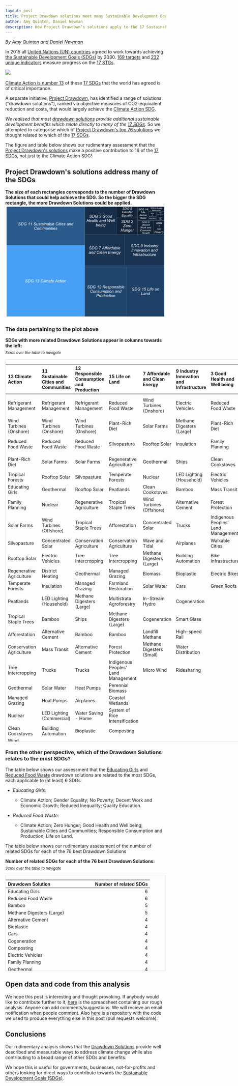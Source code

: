 ```yaml
---
layout: post
title: Project Drawdown solutions meet many Sustainable Development Goals
author: Amy Quinton, Daniel Newman
description: How Project Drawdown’s solutions apply to the 17 Sustainable Development Goals (SDGs)
---
```


*By [Amy Quinton][7] and [Daniel Newman][8]*

In 2015 all [United Nations (UN) countries][4] agreed to work towards achieving [the Sustainable Development Goals (SDGs)][1] by 2030. [169 targets][5] and [232 unique indicators][6] measure progress on the [17 STGs][1].

[![](http://www.un.org/development/desa/disabilities/wp-content/uploads/sites/15/2015/10/SDG-Poster.png)][1]

[Climate Action is number 13][9] of these [17 SDGs][1] that the world has agreed is of critical importance. 

A separate initiative, [Project Drawdown][2], has identified a range of solutions ("drawdown solutions"), ranked via objective measures of CO2-equivalent reduction and costs, that would largely achieve the [Climate Action SDG][9]. 

*We realised that most [drawdown solutions][3] provide additional sustainable development benefits which relate directly to many of the [17 SDGs][1].* So we attempted to categorise which of [Project Drawdown's top 76  solutions][3] we thought related to which of the [17 SDGs][1].

The figure and table below shows our rudimentary assessment that the [Project Drawdown's solutions][3] make a positive contribution to 16 of the [17 SDGs][1], not just to the Climate Action SDG!








## Project Drawdown's solutions address many of the SDGs
**The size of each rectangles corresponds to the number of Drawdown Solutions that could help achieve the SDG. So the bigger the SDG rectangle, the more Drawdown Solutions could be applied.**
![](images/sdg-blog1/treemap1-1.png)<!-- -->

### The data pertaining to the plot above 
**SDGs with more related Drawdown Solutions appear in columns towards the left:**<br>
<sub>*Scroll over the table to navigate*

<div style="border: 1px solid #ddd; padding: 0px; overflow-y: scroll; height:1200px; overflow-x: scroll; width:900px; "><table class="table table-striped" style="margin-left: auto; margin-right: auto;">
 <thead>
  <tr>
   <th style="text-align:left;position: sticky; top:0; background-color: #FFFFFF;"> 13 Climate Action </th>
   <th style="text-align:left;position: sticky; top:0; background-color: #FFFFFF;"> 11 Sustainable Cities and Communities </th>
   <th style="text-align:left;position: sticky; top:0; background-color: #FFFFFF;"> 12 Responsible Consumption and Production </th>
   <th style="text-align:left;position: sticky; top:0; background-color: #FFFFFF;"> 15 Life on Land </th>
   <th style="text-align:left;position: sticky; top:0; background-color: #FFFFFF;"> 7 Affordable and Clean Energy </th>
   <th style="text-align:left;position: sticky; top:0; background-color: #FFFFFF;"> 9 Industry Innovation and Infrastructure </th>
   <th style="text-align:left;position: sticky; top:0; background-color: #FFFFFF;"> 3 Good Health and Well being </th>
   <th style="text-align:left;position: sticky; top:0; background-color: #FFFFFF;"> 2 Zero Hunger </th>
   <th style="text-align:left;position: sticky; top:0; background-color: #FFFFFF;"> 5 Gender Equality </th>
   <th style="text-align:left;position: sticky; top:0; background-color: #FFFFFF;"> 8 Decent Work and Economic Growth </th>
   <th style="text-align:left;position: sticky; top:0; background-color: #FFFFFF;"> 1 No Poverty </th>
   <th style="text-align:left;position: sticky; top:0; background-color: #FFFFFF;"> 14 Life Below Water </th>
   <th style="text-align:left;position: sticky; top:0; background-color: #FFFFFF;"> 10 Reduced Inequality </th>
   <th style="text-align:left;position: sticky; top:0; background-color: #FFFFFF;"> 17 Partnerships to achieve the goal </th>
   <th style="text-align:left;position: sticky; top:0; background-color: #FFFFFF;"> 4 Quality Education </th>
  </tr>
 </thead>
<tbody>
  <tr>
   <td style="text-align:left;"> Refrigerant Management </td>
   <td style="text-align:left;"> Refrigerant Management </td>
   <td style="text-align:left;"> Refrigerant Management </td>
   <td style="text-align:left;"> Reduced Food Waste </td>
   <td style="text-align:left;"> Wind Turbines (Onshore) </td>
   <td style="text-align:left;"> Electric Vehicles </td>
   <td style="text-align:left;"> Reduced Food Waste </td>
   <td style="text-align:left;"> Reduced Food Waste </td>
   <td style="text-align:left;"> Educating Girls </td>
   <td style="text-align:left;"> Educating Girls </td>
   <td style="text-align:left;"> Educating Girls </td>
   <td style="text-align:left;"> Coastal Wetlands </td>
   <td style="text-align:left;"> Educating Girls </td>
   <td style="text-align:left;"> Indigenous Peoples’ Land Management </td>
   <td style="text-align:left;"> Educating Girls </td>
  </tr>
  <tr>
   <td style="text-align:left;"> Wind Turbines (Onshore) </td>
   <td style="text-align:left;"> Wind Turbines (Onshore) </td>
   <td style="text-align:left;"> Wind Turbines (Onshore) </td>
   <td style="text-align:left;"> Plant-Rich Diet </td>
   <td style="text-align:left;"> Solar Farms </td>
   <td style="text-align:left;"> Methane Digesters (Large) </td>
   <td style="text-align:left;"> Plant-Rich Diet </td>
   <td style="text-align:left;"> Managed Grazing </td>
   <td style="text-align:left;"> Family Planning </td>
   <td style="text-align:left;"> Women Smallholders </td>
   <td style="text-align:left;"> Family Planning </td>
   <td style="text-align:left;"> Nutrient Management </td>
   <td style="text-align:left;">  </td>
   <td style="text-align:left;">  </td>
   <td style="text-align:left;">  </td>
  </tr>
  <tr>
   <td style="text-align:left;"> Reduced Food Waste </td>
   <td style="text-align:left;"> Reduced Food Waste </td>
   <td style="text-align:left;"> Reduced Food Waste </td>
   <td style="text-align:left;"> Silvopasture </td>
   <td style="text-align:left;"> Rooftop Solar </td>
   <td style="text-align:left;"> Insulation </td>
   <td style="text-align:left;"> Family Planning </td>
   <td style="text-align:left;"> Improved Rice Cultivation </td>
   <td style="text-align:left;"> Women Smallholders </td>
   <td style="text-align:left;"> Telepresence </td>
   <td style="text-align:left;">  </td>
   <td style="text-align:left;">  </td>
   <td style="text-align:left;">  </td>
   <td style="text-align:left;">  </td>
   <td style="text-align:left;">  </td>
  </tr>
  <tr>
   <td style="text-align:left;"> Plant-Rich Diet </td>
   <td style="text-align:left;"> Solar Farms </td>
   <td style="text-align:left;"> Solar Farms </td>
   <td style="text-align:left;"> Regenerative Agriculture </td>
   <td style="text-align:left;"> Geothermal </td>
   <td style="text-align:left;"> Ships </td>
   <td style="text-align:left;"> Clean Cookstoves </td>
   <td style="text-align:left;"> System of Rice Intensification </td>
   <td style="text-align:left;">  </td>
   <td style="text-align:left;">  </td>
   <td style="text-align:left;">  </td>
   <td style="text-align:left;">  </td>
   <td style="text-align:left;">  </td>
   <td style="text-align:left;">  </td>
   <td style="text-align:left;">  </td>
  </tr>
  <tr>
   <td style="text-align:left;"> Tropical Forests </td>
   <td style="text-align:left;"> Rooftop Solar </td>
   <td style="text-align:left;"> Silvopasture </td>
   <td style="text-align:left;"> Temperate Forests </td>
   <td style="text-align:left;"> Nuclear </td>
   <td style="text-align:left;"> LED Lighting (Household) </td>
   <td style="text-align:left;"> Electric Vehicles </td>
   <td style="text-align:left;"> Farmland Irrigation </td>
   <td style="text-align:left;">  </td>
   <td style="text-align:left;">  </td>
   <td style="text-align:left;">  </td>
   <td style="text-align:left;">  </td>
   <td style="text-align:left;">  </td>
   <td style="text-align:left;">  </td>
   <td style="text-align:left;">  </td>
  </tr>
  <tr>
   <td style="text-align:left;"> Educating Girls </td>
   <td style="text-align:left;"> Geothermal </td>
   <td style="text-align:left;"> Rooftop Solar </td>
   <td style="text-align:left;"> Peatlands </td>
   <td style="text-align:left;"> Clean Cookstoves </td>
   <td style="text-align:left;"> Bamboo </td>
   <td style="text-align:left;"> Mass Transit </td>
   <td style="text-align:left;">  </td>
   <td style="text-align:left;">  </td>
   <td style="text-align:left;">  </td>
   <td style="text-align:left;">  </td>
   <td style="text-align:left;">  </td>
   <td style="text-align:left;">  </td>
   <td style="text-align:left;">  </td>
   <td style="text-align:left;">  </td>
  </tr>
  <tr>
   <td style="text-align:left;"> Family Planning </td>
   <td style="text-align:left;"> Nuclear </td>
   <td style="text-align:left;"> Regenerative Agriculture </td>
   <td style="text-align:left;"> Tropical Staple Trees </td>
   <td style="text-align:left;"> Wind Turbines (Offshore) </td>
   <td style="text-align:left;"> Alternative Cement </td>
   <td style="text-align:left;"> Forest Protection </td>
   <td style="text-align:left;">  </td>
   <td style="text-align:left;">  </td>
   <td style="text-align:left;">  </td>
   <td style="text-align:left;">  </td>
   <td style="text-align:left;">  </td>
   <td style="text-align:left;">  </td>
   <td style="text-align:left;">  </td>
   <td style="text-align:left;">  </td>
  </tr>
  <tr>
   <td style="text-align:left;"> Solar Farms </td>
   <td style="text-align:left;"> Wind Turbines (Offshore) </td>
   <td style="text-align:left;"> Tropical Staple Trees </td>
   <td style="text-align:left;"> Afforestation </td>
   <td style="text-align:left;"> Concentrated Solar </td>
   <td style="text-align:left;"> Trucks </td>
   <td style="text-align:left;"> Indigenous Peoples’ Land Management </td>
   <td style="text-align:left;">  </td>
   <td style="text-align:left;">  </td>
   <td style="text-align:left;">  </td>
   <td style="text-align:left;">  </td>
   <td style="text-align:left;">  </td>
   <td style="text-align:left;">  </td>
   <td style="text-align:left;">  </td>
   <td style="text-align:left;">  </td>
  </tr>
  <tr>
   <td style="text-align:left;"> Silvopasture </td>
   <td style="text-align:left;"> Concentrated Solar </td>
   <td style="text-align:left;"> Conservation Agriculture </td>
   <td style="text-align:left;"> Conservation Agriculture </td>
   <td style="text-align:left;"> Wave and Tidal </td>
   <td style="text-align:left;"> Airplanes </td>
   <td style="text-align:left;"> Walkable Cities </td>
   <td style="text-align:left;">  </td>
   <td style="text-align:left;">  </td>
   <td style="text-align:left;">  </td>
   <td style="text-align:left;">  </td>
   <td style="text-align:left;">  </td>
   <td style="text-align:left;">  </td>
   <td style="text-align:left;">  </td>
   <td style="text-align:left;">  </td>
  </tr>
  <tr>
   <td style="text-align:left;"> Rooftop Solar </td>
   <td style="text-align:left;"> Electric Vehicles </td>
   <td style="text-align:left;"> Tree Intercropping </td>
   <td style="text-align:left;"> Tree Intercropping </td>
   <td style="text-align:left;"> Methane Digesters (Large) </td>
   <td style="text-align:left;"> Building Automation </td>
   <td style="text-align:left;"> Bike Infrastructure </td>
   <td style="text-align:left;">  </td>
   <td style="text-align:left;">  </td>
   <td style="text-align:left;">  </td>
   <td style="text-align:left;">  </td>
   <td style="text-align:left;">  </td>
   <td style="text-align:left;">  </td>
   <td style="text-align:left;">  </td>
   <td style="text-align:left;">  </td>
  </tr>
  <tr>
   <td style="text-align:left;"> Regenerative Agriculture </td>
   <td style="text-align:left;"> District Heating </td>
   <td style="text-align:left;"> Geothermal </td>
   <td style="text-align:left;"> Managed Grazing </td>
   <td style="text-align:left;"> Biomass </td>
   <td style="text-align:left;"> Bioplastic </td>
   <td style="text-align:left;"> Electric Bikes </td>
   <td style="text-align:left;">  </td>
   <td style="text-align:left;">  </td>
   <td style="text-align:left;">  </td>
   <td style="text-align:left;">  </td>
   <td style="text-align:left;">  </td>
   <td style="text-align:left;">  </td>
   <td style="text-align:left;">  </td>
   <td style="text-align:left;">  </td>
  </tr>
  <tr>
   <td style="text-align:left;"> Temperate Forests </td>
   <td style="text-align:left;"> Insulation </td>
   <td style="text-align:left;"> Managed Grazing </td>
   <td style="text-align:left;"> Farmland Restoration </td>
   <td style="text-align:left;"> Solar Water </td>
   <td style="text-align:left;"> Cars </td>
   <td style="text-align:left;"> Green Roofs </td>
   <td style="text-align:left;">  </td>
   <td style="text-align:left;">  </td>
   <td style="text-align:left;">  </td>
   <td style="text-align:left;">  </td>
   <td style="text-align:left;">  </td>
   <td style="text-align:left;">  </td>
   <td style="text-align:left;">  </td>
   <td style="text-align:left;">  </td>
  </tr>
  <tr>
   <td style="text-align:left;"> Peatlands </td>
   <td style="text-align:left;"> LED Lighting (Household) </td>
   <td style="text-align:left;"> Methane Digesters (Large) </td>
   <td style="text-align:left;"> Multistrata Agroforestry </td>
   <td style="text-align:left;"> In-Stream Hydro </td>
   <td style="text-align:left;"> Cogeneration </td>
   <td style="text-align:left;">  </td>
   <td style="text-align:left;">  </td>
   <td style="text-align:left;">  </td>
   <td style="text-align:left;">  </td>
   <td style="text-align:left;">  </td>
   <td style="text-align:left;">  </td>
   <td style="text-align:left;">  </td>
   <td style="text-align:left;">  </td>
   <td style="text-align:left;">  </td>
  </tr>
  <tr>
   <td style="text-align:left;"> Tropical Staple Trees </td>
   <td style="text-align:left;"> Bamboo </td>
   <td style="text-align:left;"> Ships </td>
   <td style="text-align:left;"> Methane Digesters (Large) </td>
   <td style="text-align:left;"> Cogeneration </td>
   <td style="text-align:left;"> Smart Glass </td>
   <td style="text-align:left;">  </td>
   <td style="text-align:left;">  </td>
   <td style="text-align:left;">  </td>
   <td style="text-align:left;">  </td>
   <td style="text-align:left;">  </td>
   <td style="text-align:left;">  </td>
   <td style="text-align:left;">  </td>
   <td style="text-align:left;">  </td>
   <td style="text-align:left;">  </td>
  </tr>
  <tr>
   <td style="text-align:left;"> Afforestation </td>
   <td style="text-align:left;"> Alternative Cement </td>
   <td style="text-align:left;"> Bamboo </td>
   <td style="text-align:left;"> Bamboo </td>
   <td style="text-align:left;"> Landfill Methane </td>
   <td style="text-align:left;"> High-speed Rail </td>
   <td style="text-align:left;">  </td>
   <td style="text-align:left;">  </td>
   <td style="text-align:left;">  </td>
   <td style="text-align:left;">  </td>
   <td style="text-align:left;">  </td>
   <td style="text-align:left;">  </td>
   <td style="text-align:left;">  </td>
   <td style="text-align:left;">  </td>
   <td style="text-align:left;">  </td>
  </tr>
  <tr>
   <td style="text-align:left;"> Conservation Agriculture </td>
   <td style="text-align:left;"> Mass Transit </td>
   <td style="text-align:left;"> Alternative Cement </td>
   <td style="text-align:left;"> Forest Protection </td>
   <td style="text-align:left;"> Methane Digesters (Small) </td>
   <td style="text-align:left;"> Water Distribution </td>
   <td style="text-align:left;">  </td>
   <td style="text-align:left;">  </td>
   <td style="text-align:left;">  </td>
   <td style="text-align:left;">  </td>
   <td style="text-align:left;">  </td>
   <td style="text-align:left;">  </td>
   <td style="text-align:left;">  </td>
   <td style="text-align:left;">  </td>
   <td style="text-align:left;">  </td>
  </tr>
  <tr>
   <td style="text-align:left;"> Tree Intercropping </td>
   <td style="text-align:left;"> Trucks </td>
   <td style="text-align:left;"> Trucks </td>
   <td style="text-align:left;"> Indigenous Peoples’ Land Management </td>
   <td style="text-align:left;"> Micro Wind </td>
   <td style="text-align:left;"> Ridesharing </td>
   <td style="text-align:left;">  </td>
   <td style="text-align:left;">  </td>
   <td style="text-align:left;">  </td>
   <td style="text-align:left;">  </td>
   <td style="text-align:left;">  </td>
   <td style="text-align:left;">  </td>
   <td style="text-align:left;">  </td>
   <td style="text-align:left;">  </td>
   <td style="text-align:left;">  </td>
  </tr>
  <tr>
   <td style="text-align:left;"> Geothermal </td>
   <td style="text-align:left;"> Solar Water </td>
   <td style="text-align:left;"> Heat Pumps </td>
   <td style="text-align:left;"> Perennial Biomass </td>
   <td style="text-align:left;">  </td>
   <td style="text-align:left;">  </td>
   <td style="text-align:left;">  </td>
   <td style="text-align:left;">  </td>
   <td style="text-align:left;">  </td>
   <td style="text-align:left;">  </td>
   <td style="text-align:left;">  </td>
   <td style="text-align:left;">  </td>
   <td style="text-align:left;">  </td>
   <td style="text-align:left;">  </td>
   <td style="text-align:left;">  </td>
  </tr>
  <tr>
   <td style="text-align:left;"> Managed Grazing </td>
   <td style="text-align:left;"> Heat Pumps </td>
   <td style="text-align:left;"> Airplanes </td>
   <td style="text-align:left;"> Coastal Wetlands </td>
   <td style="text-align:left;">  </td>
   <td style="text-align:left;">  </td>
   <td style="text-align:left;">  </td>
   <td style="text-align:left;">  </td>
   <td style="text-align:left;">  </td>
   <td style="text-align:left;">  </td>
   <td style="text-align:left;">  </td>
   <td style="text-align:left;">  </td>
   <td style="text-align:left;">  </td>
   <td style="text-align:left;">  </td>
   <td style="text-align:left;">  </td>
  </tr>
  <tr>
   <td style="text-align:left;"> Nuclear </td>
   <td style="text-align:left;"> LED Lighting (Commercial) </td>
   <td style="text-align:left;"> Water Saving - Home </td>
   <td style="text-align:left;"> System of Rice Intensification </td>
   <td style="text-align:left;">  </td>
   <td style="text-align:left;">  </td>
   <td style="text-align:left;">  </td>
   <td style="text-align:left;">  </td>
   <td style="text-align:left;">  </td>
   <td style="text-align:left;">  </td>
   <td style="text-align:left;">  </td>
   <td style="text-align:left;">  </td>
   <td style="text-align:left;">  </td>
   <td style="text-align:left;">  </td>
   <td style="text-align:left;">  </td>
  </tr>
  <tr>
   <td style="text-align:left;"> Clean Cookstoves </td>
   <td style="text-align:left;"> Building Automation </td>
   <td style="text-align:left;"> Bioplastic </td>
   <td style="text-align:left;"> Composting </td>
   <td style="text-align:left;">  </td>
   <td style="text-align:left;">  </td>
   <td style="text-align:left;">  </td>
   <td style="text-align:left;">  </td>
   <td style="text-align:left;">  </td>
   <td style="text-align:left;">  </td>
   <td style="text-align:left;">  </td>
   <td style="text-align:left;">  </td>
   <td style="text-align:left;">  </td>
   <td style="text-align:left;">  </td>
   <td style="text-align:left;">  </td>
  </tr>
  <tr>
   <td style="text-align:left;"> Wind Turbines (Offshore) </td>
   <td style="text-align:left;"> Water Saving - Home </td>
   <td style="text-align:left;"> Cars </td>
   <td style="text-align:left;"> Women Smallholders </td>
   <td style="text-align:left;">  </td>
   <td style="text-align:left;">  </td>
   <td style="text-align:left;">  </td>
   <td style="text-align:left;">  </td>
   <td style="text-align:left;">  </td>
   <td style="text-align:left;">  </td>
   <td style="text-align:left;">  </td>
   <td style="text-align:left;">  </td>
   <td style="text-align:left;">  </td>
   <td style="text-align:left;">  </td>
   <td style="text-align:left;">  </td>
  </tr>
  <tr>
   <td style="text-align:left;"> Farmland Restoration </td>
   <td style="text-align:left;"> Bioplastic </td>
   <td style="text-align:left;"> Household Recycling </td>
   <td style="text-align:left;"> Nutrient Management </td>
   <td style="text-align:left;">  </td>
   <td style="text-align:left;">  </td>
   <td style="text-align:left;">  </td>
   <td style="text-align:left;">  </td>
   <td style="text-align:left;">  </td>
   <td style="text-align:left;">  </td>
   <td style="text-align:left;">  </td>
   <td style="text-align:left;">  </td>
   <td style="text-align:left;">  </td>
   <td style="text-align:left;">  </td>
   <td style="text-align:left;">  </td>
  </tr>
  <tr>
   <td style="text-align:left;"> Improved Rice Cultivation </td>
   <td style="text-align:left;"> In-Stream Hydro </td>
   <td style="text-align:left;"> Industrial Recycling </td>
   <td style="text-align:left;"> Farmland Irrigation </td>
   <td style="text-align:left;">  </td>
   <td style="text-align:left;">  </td>
   <td style="text-align:left;">  </td>
   <td style="text-align:left;">  </td>
   <td style="text-align:left;">  </td>
   <td style="text-align:left;">  </td>
   <td style="text-align:left;">  </td>
   <td style="text-align:left;">  </td>
   <td style="text-align:left;">  </td>
   <td style="text-align:left;">  </td>
   <td style="text-align:left;">  </td>
  </tr>
  <tr>
   <td style="text-align:left;"> Concentrated Solar </td>
   <td style="text-align:left;"> Cars </td>
   <td style="text-align:left;"> Composting </td>
   <td style="text-align:left;"> Recycled Paper </td>
   <td style="text-align:left;">  </td>
   <td style="text-align:left;">  </td>
   <td style="text-align:left;">  </td>
   <td style="text-align:left;">  </td>
   <td style="text-align:left;">  </td>
   <td style="text-align:left;">  </td>
   <td style="text-align:left;">  </td>
   <td style="text-align:left;">  </td>
   <td style="text-align:left;">  </td>
   <td style="text-align:left;">  </td>
   <td style="text-align:left;">  </td>
  </tr>
  <tr>
   <td style="text-align:left;"> Electric Vehicles </td>
   <td style="text-align:left;"> Cogeneration </td>
   <td style="text-align:left;"> Nutrient Management </td>
   <td style="text-align:left;"> Biochar </td>
   <td style="text-align:left;">  </td>
   <td style="text-align:left;">  </td>
   <td style="text-align:left;">  </td>
   <td style="text-align:left;">  </td>
   <td style="text-align:left;">  </td>
   <td style="text-align:left;">  </td>
   <td style="text-align:left;">  </td>
   <td style="text-align:left;">  </td>
   <td style="text-align:left;">  </td>
   <td style="text-align:left;">  </td>
   <td style="text-align:left;">  </td>
  </tr>
  <tr>
   <td style="text-align:left;"> District Heating </td>
   <td style="text-align:left;"> Walkable Cities </td>
   <td style="text-align:left;"> Recycled Paper </td>
   <td style="text-align:left;">  </td>
   <td style="text-align:left;">  </td>
   <td style="text-align:left;">  </td>
   <td style="text-align:left;">  </td>
   <td style="text-align:left;">  </td>
   <td style="text-align:left;">  </td>
   <td style="text-align:left;">  </td>
   <td style="text-align:left;">  </td>
   <td style="text-align:left;">  </td>
   <td style="text-align:left;">  </td>
   <td style="text-align:left;">  </td>
   <td style="text-align:left;">  </td>
  </tr>
  <tr>
   <td style="text-align:left;"> Multistrata Agroforestry </td>
   <td style="text-align:left;"> Household Recycling </td>
   <td style="text-align:left;"> Water Distribution </td>
   <td style="text-align:left;">  </td>
   <td style="text-align:left;">  </td>
   <td style="text-align:left;">  </td>
   <td style="text-align:left;">  </td>
   <td style="text-align:left;">  </td>
   <td style="text-align:left;">  </td>
   <td style="text-align:left;">  </td>
   <td style="text-align:left;">  </td>
   <td style="text-align:left;">  </td>
   <td style="text-align:left;">  </td>
   <td style="text-align:left;">  </td>
   <td style="text-align:left;">  </td>
  </tr>
  <tr>
   <td style="text-align:left;"> Wave and Tidal </td>
   <td style="text-align:left;"> Industrial Recycling </td>
   <td style="text-align:left;"> Trains </td>
   <td style="text-align:left;">  </td>
   <td style="text-align:left;">  </td>
   <td style="text-align:left;">  </td>
   <td style="text-align:left;">  </td>
   <td style="text-align:left;">  </td>
   <td style="text-align:left;">  </td>
   <td style="text-align:left;">  </td>
   <td style="text-align:left;">  </td>
   <td style="text-align:left;">  </td>
   <td style="text-align:left;">  </td>
   <td style="text-align:left;">  </td>
   <td style="text-align:left;">  </td>
  </tr>
  <tr>
   <td style="text-align:left;"> Methane Digesters (Large) </td>
   <td style="text-align:left;"> Smart Thermostats </td>
   <td style="text-align:left;">  </td>
   <td style="text-align:left;">  </td>
   <td style="text-align:left;">  </td>
   <td style="text-align:left;">  </td>
   <td style="text-align:left;">  </td>
   <td style="text-align:left;">  </td>
   <td style="text-align:left;">  </td>
   <td style="text-align:left;">  </td>
   <td style="text-align:left;">  </td>
   <td style="text-align:left;">  </td>
   <td style="text-align:left;">  </td>
   <td style="text-align:left;">  </td>
   <td style="text-align:left;">  </td>
  </tr>
  <tr>
   <td style="text-align:left;"> Insulation </td>
   <td style="text-align:left;"> Bike Infrastructure </td>
   <td style="text-align:left;">  </td>
   <td style="text-align:left;">  </td>
   <td style="text-align:left;">  </td>
   <td style="text-align:left;">  </td>
   <td style="text-align:left;">  </td>
   <td style="text-align:left;">  </td>
   <td style="text-align:left;">  </td>
   <td style="text-align:left;">  </td>
   <td style="text-align:left;">  </td>
   <td style="text-align:left;">  </td>
   <td style="text-align:left;">  </td>
   <td style="text-align:left;">  </td>
   <td style="text-align:left;">  </td>
  </tr>
  <tr>
   <td style="text-align:left;"> Ships </td>
   <td style="text-align:left;"> Composting </td>
   <td style="text-align:left;">  </td>
   <td style="text-align:left;">  </td>
   <td style="text-align:left;">  </td>
   <td style="text-align:left;">  </td>
   <td style="text-align:left;">  </td>
   <td style="text-align:left;">  </td>
   <td style="text-align:left;">  </td>
   <td style="text-align:left;">  </td>
   <td style="text-align:left;">  </td>
   <td style="text-align:left;">  </td>
   <td style="text-align:left;">  </td>
   <td style="text-align:left;">  </td>
   <td style="text-align:left;">  </td>
  </tr>
  <tr>
   <td style="text-align:left;"> LED Lighting (Household) </td>
   <td style="text-align:left;"> Smart Glass </td>
   <td style="text-align:left;">  </td>
   <td style="text-align:left;">  </td>
   <td style="text-align:left;">  </td>
   <td style="text-align:left;">  </td>
   <td style="text-align:left;">  </td>
   <td style="text-align:left;">  </td>
   <td style="text-align:left;">  </td>
   <td style="text-align:left;">  </td>
   <td style="text-align:left;">  </td>
   <td style="text-align:left;">  </td>
   <td style="text-align:left;">  </td>
   <td style="text-align:left;">  </td>
   <td style="text-align:left;">  </td>
  </tr>
  <tr>
   <td style="text-align:left;"> Biomass </td>
   <td style="text-align:left;"> Telepresence </td>
   <td style="text-align:left;">  </td>
   <td style="text-align:left;">  </td>
   <td style="text-align:left;">  </td>
   <td style="text-align:left;">  </td>
   <td style="text-align:left;">  </td>
   <td style="text-align:left;">  </td>
   <td style="text-align:left;">  </td>
   <td style="text-align:left;">  </td>
   <td style="text-align:left;">  </td>
   <td style="text-align:left;">  </td>
   <td style="text-align:left;">  </td>
   <td style="text-align:left;">  </td>
   <td style="text-align:left;">  </td>
  </tr>
  <tr>
   <td style="text-align:left;"> Bamboo </td>
   <td style="text-align:left;"> High-speed Rail </td>
   <td style="text-align:left;">  </td>
   <td style="text-align:left;">  </td>
   <td style="text-align:left;">  </td>
   <td style="text-align:left;">  </td>
   <td style="text-align:left;">  </td>
   <td style="text-align:left;">  </td>
   <td style="text-align:left;">  </td>
   <td style="text-align:left;">  </td>
   <td style="text-align:left;">  </td>
   <td style="text-align:left;">  </td>
   <td style="text-align:left;">  </td>
   <td style="text-align:left;">  </td>
   <td style="text-align:left;">  </td>
  </tr>
  <tr>
   <td style="text-align:left;"> Alternative Cement </td>
   <td style="text-align:left;"> Electric Bikes </td>
   <td style="text-align:left;">  </td>
   <td style="text-align:left;">  </td>
   <td style="text-align:left;">  </td>
   <td style="text-align:left;">  </td>
   <td style="text-align:left;">  </td>
   <td style="text-align:left;">  </td>
   <td style="text-align:left;">  </td>
   <td style="text-align:left;">  </td>
   <td style="text-align:left;">  </td>
   <td style="text-align:left;">  </td>
   <td style="text-align:left;">  </td>
   <td style="text-align:left;">  </td>
   <td style="text-align:left;">  </td>
  </tr>
  <tr>
   <td style="text-align:left;"> Mass Transit </td>
   <td style="text-align:left;"> Water Distribution </td>
   <td style="text-align:left;">  </td>
   <td style="text-align:left;">  </td>
   <td style="text-align:left;">  </td>
   <td style="text-align:left;">  </td>
   <td style="text-align:left;">  </td>
   <td style="text-align:left;">  </td>
   <td style="text-align:left;">  </td>
   <td style="text-align:left;">  </td>
   <td style="text-align:left;">  </td>
   <td style="text-align:left;">  </td>
   <td style="text-align:left;">  </td>
   <td style="text-align:left;">  </td>
   <td style="text-align:left;">  </td>
  </tr>
  <tr>
   <td style="text-align:left;"> Forest Protection </td>
   <td style="text-align:left;"> Green Roofs </td>
   <td style="text-align:left;">  </td>
   <td style="text-align:left;">  </td>
   <td style="text-align:left;">  </td>
   <td style="text-align:left;">  </td>
   <td style="text-align:left;">  </td>
   <td style="text-align:left;">  </td>
   <td style="text-align:left;">  </td>
   <td style="text-align:left;">  </td>
   <td style="text-align:left;">  </td>
   <td style="text-align:left;">  </td>
   <td style="text-align:left;">  </td>
   <td style="text-align:left;">  </td>
   <td style="text-align:left;">  </td>
  </tr>
  <tr>
   <td style="text-align:left;"> Indigenous Peoples’ Land Management </td>
   <td style="text-align:left;"> Trains </td>
   <td style="text-align:left;">  </td>
   <td style="text-align:left;">  </td>
   <td style="text-align:left;">  </td>
   <td style="text-align:left;">  </td>
   <td style="text-align:left;">  </td>
   <td style="text-align:left;">  </td>
   <td style="text-align:left;">  </td>
   <td style="text-align:left;">  </td>
   <td style="text-align:left;">  </td>
   <td style="text-align:left;">  </td>
   <td style="text-align:left;">  </td>
   <td style="text-align:left;">  </td>
   <td style="text-align:left;">  </td>
  </tr>
  <tr>
   <td style="text-align:left;"> Trucks </td>
   <td style="text-align:left;"> Ridesharing </td>
   <td style="text-align:left;">  </td>
   <td style="text-align:left;">  </td>
   <td style="text-align:left;">  </td>
   <td style="text-align:left;">  </td>
   <td style="text-align:left;">  </td>
   <td style="text-align:left;">  </td>
   <td style="text-align:left;">  </td>
   <td style="text-align:left;">  </td>
   <td style="text-align:left;">  </td>
   <td style="text-align:left;">  </td>
   <td style="text-align:left;">  </td>
   <td style="text-align:left;">  </td>
   <td style="text-align:left;">  </td>
  </tr>
  <tr>
   <td style="text-align:left;"> Solar Water </td>
   <td style="text-align:left;"> Micro Wind </td>
   <td style="text-align:left;">  </td>
   <td style="text-align:left;">  </td>
   <td style="text-align:left;">  </td>
   <td style="text-align:left;">  </td>
   <td style="text-align:left;">  </td>
   <td style="text-align:left;">  </td>
   <td style="text-align:left;">  </td>
   <td style="text-align:left;">  </td>
   <td style="text-align:left;">  </td>
   <td style="text-align:left;">  </td>
   <td style="text-align:left;">  </td>
   <td style="text-align:left;">  </td>
   <td style="text-align:left;">  </td>
  </tr>
  <tr>
   <td style="text-align:left;"> Heat Pumps </td>
   <td style="text-align:left;">  </td>
   <td style="text-align:left;">  </td>
   <td style="text-align:left;">  </td>
   <td style="text-align:left;">  </td>
   <td style="text-align:left;">  </td>
   <td style="text-align:left;">  </td>
   <td style="text-align:left;">  </td>
   <td style="text-align:left;">  </td>
   <td style="text-align:left;">  </td>
   <td style="text-align:left;">  </td>
   <td style="text-align:left;">  </td>
   <td style="text-align:left;">  </td>
   <td style="text-align:left;">  </td>
   <td style="text-align:left;">  </td>
  </tr>
  <tr>
   <td style="text-align:left;"> Airplanes </td>
   <td style="text-align:left;">  </td>
   <td style="text-align:left;">  </td>
   <td style="text-align:left;">  </td>
   <td style="text-align:left;">  </td>
   <td style="text-align:left;">  </td>
   <td style="text-align:left;">  </td>
   <td style="text-align:left;">  </td>
   <td style="text-align:left;">  </td>
   <td style="text-align:left;">  </td>
   <td style="text-align:left;">  </td>
   <td style="text-align:left;">  </td>
   <td style="text-align:left;">  </td>
   <td style="text-align:left;">  </td>
   <td style="text-align:left;">  </td>
  </tr>
  <tr>
   <td style="text-align:left;"> LED Lighting (Commercial) </td>
   <td style="text-align:left;">  </td>
   <td style="text-align:left;">  </td>
   <td style="text-align:left;">  </td>
   <td style="text-align:left;">  </td>
   <td style="text-align:left;">  </td>
   <td style="text-align:left;">  </td>
   <td style="text-align:left;">  </td>
   <td style="text-align:left;">  </td>
   <td style="text-align:left;">  </td>
   <td style="text-align:left;">  </td>
   <td style="text-align:left;">  </td>
   <td style="text-align:left;">  </td>
   <td style="text-align:left;">  </td>
   <td style="text-align:left;">  </td>
  </tr>
  <tr>
   <td style="text-align:left;"> Building Automation </td>
   <td style="text-align:left;">  </td>
   <td style="text-align:left;">  </td>
   <td style="text-align:left;">  </td>
   <td style="text-align:left;">  </td>
   <td style="text-align:left;">  </td>
   <td style="text-align:left;">  </td>
   <td style="text-align:left;">  </td>
   <td style="text-align:left;">  </td>
   <td style="text-align:left;">  </td>
   <td style="text-align:left;">  </td>
   <td style="text-align:left;">  </td>
   <td style="text-align:left;">  </td>
   <td style="text-align:left;">  </td>
   <td style="text-align:left;">  </td>
  </tr>
  <tr>
   <td style="text-align:left;"> Water Saving - Home </td>
   <td style="text-align:left;">  </td>
   <td style="text-align:left;">  </td>
   <td style="text-align:left;">  </td>
   <td style="text-align:left;">  </td>
   <td style="text-align:left;">  </td>
   <td style="text-align:left;">  </td>
   <td style="text-align:left;">  </td>
   <td style="text-align:left;">  </td>
   <td style="text-align:left;">  </td>
   <td style="text-align:left;">  </td>
   <td style="text-align:left;">  </td>
   <td style="text-align:left;">  </td>
   <td style="text-align:left;">  </td>
   <td style="text-align:left;">  </td>
  </tr>
  <tr>
   <td style="text-align:left;"> Bioplastic </td>
   <td style="text-align:left;">  </td>
   <td style="text-align:left;">  </td>
   <td style="text-align:left;">  </td>
   <td style="text-align:left;">  </td>
   <td style="text-align:left;">  </td>
   <td style="text-align:left;">  </td>
   <td style="text-align:left;">  </td>
   <td style="text-align:left;">  </td>
   <td style="text-align:left;">  </td>
   <td style="text-align:left;">  </td>
   <td style="text-align:left;">  </td>
   <td style="text-align:left;">  </td>
   <td style="text-align:left;">  </td>
   <td style="text-align:left;">  </td>
  </tr>
  <tr>
   <td style="text-align:left;"> In-Stream Hydro </td>
   <td style="text-align:left;">  </td>
   <td style="text-align:left;">  </td>
   <td style="text-align:left;">  </td>
   <td style="text-align:left;">  </td>
   <td style="text-align:left;">  </td>
   <td style="text-align:left;">  </td>
   <td style="text-align:left;">  </td>
   <td style="text-align:left;">  </td>
   <td style="text-align:left;">  </td>
   <td style="text-align:left;">  </td>
   <td style="text-align:left;">  </td>
   <td style="text-align:left;">  </td>
   <td style="text-align:left;">  </td>
   <td style="text-align:left;">  </td>
  </tr>
  <tr>
   <td style="text-align:left;"> Cars </td>
   <td style="text-align:left;">  </td>
   <td style="text-align:left;">  </td>
   <td style="text-align:left;">  </td>
   <td style="text-align:left;">  </td>
   <td style="text-align:left;">  </td>
   <td style="text-align:left;">  </td>
   <td style="text-align:left;">  </td>
   <td style="text-align:left;">  </td>
   <td style="text-align:left;">  </td>
   <td style="text-align:left;">  </td>
   <td style="text-align:left;">  </td>
   <td style="text-align:left;">  </td>
   <td style="text-align:left;">  </td>
   <td style="text-align:left;">  </td>
  </tr>
  <tr>
   <td style="text-align:left;"> Cogeneration </td>
   <td style="text-align:left;">  </td>
   <td style="text-align:left;">  </td>
   <td style="text-align:left;">  </td>
   <td style="text-align:left;">  </td>
   <td style="text-align:left;">  </td>
   <td style="text-align:left;">  </td>
   <td style="text-align:left;">  </td>
   <td style="text-align:left;">  </td>
   <td style="text-align:left;">  </td>
   <td style="text-align:left;">  </td>
   <td style="text-align:left;">  </td>
   <td style="text-align:left;">  </td>
   <td style="text-align:left;">  </td>
   <td style="text-align:left;">  </td>
  </tr>
  <tr>
   <td style="text-align:left;"> Perennial Biomass </td>
   <td style="text-align:left;">  </td>
   <td style="text-align:left;">  </td>
   <td style="text-align:left;">  </td>
   <td style="text-align:left;">  </td>
   <td style="text-align:left;">  </td>
   <td style="text-align:left;">  </td>
   <td style="text-align:left;">  </td>
   <td style="text-align:left;">  </td>
   <td style="text-align:left;">  </td>
   <td style="text-align:left;">  </td>
   <td style="text-align:left;">  </td>
   <td style="text-align:left;">  </td>
   <td style="text-align:left;">  </td>
   <td style="text-align:left;">  </td>
  </tr>
  <tr>
   <td style="text-align:left;"> Coastal Wetlands </td>
   <td style="text-align:left;">  </td>
   <td style="text-align:left;">  </td>
   <td style="text-align:left;">  </td>
   <td style="text-align:left;">  </td>
   <td style="text-align:left;">  </td>
   <td style="text-align:left;">  </td>
   <td style="text-align:left;">  </td>
   <td style="text-align:left;">  </td>
   <td style="text-align:left;">  </td>
   <td style="text-align:left;">  </td>
   <td style="text-align:left;">  </td>
   <td style="text-align:left;">  </td>
   <td style="text-align:left;">  </td>
   <td style="text-align:left;">  </td>
  </tr>
  <tr>
   <td style="text-align:left;"> System of Rice Intensification </td>
   <td style="text-align:left;">  </td>
   <td style="text-align:left;">  </td>
   <td style="text-align:left;">  </td>
   <td style="text-align:left;">  </td>
   <td style="text-align:left;">  </td>
   <td style="text-align:left;">  </td>
   <td style="text-align:left;">  </td>
   <td style="text-align:left;">  </td>
   <td style="text-align:left;">  </td>
   <td style="text-align:left;">  </td>
   <td style="text-align:left;">  </td>
   <td style="text-align:left;">  </td>
   <td style="text-align:left;">  </td>
   <td style="text-align:left;">  </td>
  </tr>
  <tr>
   <td style="text-align:left;"> Walkable Cities </td>
   <td style="text-align:left;">  </td>
   <td style="text-align:left;">  </td>
   <td style="text-align:left;">  </td>
   <td style="text-align:left;">  </td>
   <td style="text-align:left;">  </td>
   <td style="text-align:left;">  </td>
   <td style="text-align:left;">  </td>
   <td style="text-align:left;">  </td>
   <td style="text-align:left;">  </td>
   <td style="text-align:left;">  </td>
   <td style="text-align:left;">  </td>
   <td style="text-align:left;">  </td>
   <td style="text-align:left;">  </td>
   <td style="text-align:left;">  </td>
  </tr>
  <tr>
   <td style="text-align:left;"> Household Recycling </td>
   <td style="text-align:left;">  </td>
   <td style="text-align:left;">  </td>
   <td style="text-align:left;">  </td>
   <td style="text-align:left;">  </td>
   <td style="text-align:left;">  </td>
   <td style="text-align:left;">  </td>
   <td style="text-align:left;">  </td>
   <td style="text-align:left;">  </td>
   <td style="text-align:left;">  </td>
   <td style="text-align:left;">  </td>
   <td style="text-align:left;">  </td>
   <td style="text-align:left;">  </td>
   <td style="text-align:left;">  </td>
   <td style="text-align:left;">  </td>
  </tr>
  <tr>
   <td style="text-align:left;"> Industrial Recycling </td>
   <td style="text-align:left;">  </td>
   <td style="text-align:left;">  </td>
   <td style="text-align:left;">  </td>
   <td style="text-align:left;">  </td>
   <td style="text-align:left;">  </td>
   <td style="text-align:left;">  </td>
   <td style="text-align:left;">  </td>
   <td style="text-align:left;">  </td>
   <td style="text-align:left;">  </td>
   <td style="text-align:left;">  </td>
   <td style="text-align:left;">  </td>
   <td style="text-align:left;">  </td>
   <td style="text-align:left;">  </td>
   <td style="text-align:left;">  </td>
  </tr>
  <tr>
   <td style="text-align:left;"> Smart Thermostats </td>
   <td style="text-align:left;">  </td>
   <td style="text-align:left;">  </td>
   <td style="text-align:left;">  </td>
   <td style="text-align:left;">  </td>
   <td style="text-align:left;">  </td>
   <td style="text-align:left;">  </td>
   <td style="text-align:left;">  </td>
   <td style="text-align:left;">  </td>
   <td style="text-align:left;">  </td>
   <td style="text-align:left;">  </td>
   <td style="text-align:left;">  </td>
   <td style="text-align:left;">  </td>
   <td style="text-align:left;">  </td>
   <td style="text-align:left;">  </td>
  </tr>
  <tr>
   <td style="text-align:left;"> Landfill Methane </td>
   <td style="text-align:left;">  </td>
   <td style="text-align:left;">  </td>
   <td style="text-align:left;">  </td>
   <td style="text-align:left;">  </td>
   <td style="text-align:left;">  </td>
   <td style="text-align:left;">  </td>
   <td style="text-align:left;">  </td>
   <td style="text-align:left;">  </td>
   <td style="text-align:left;">  </td>
   <td style="text-align:left;">  </td>
   <td style="text-align:left;">  </td>
   <td style="text-align:left;">  </td>
   <td style="text-align:left;">  </td>
   <td style="text-align:left;">  </td>
  </tr>
  <tr>
   <td style="text-align:left;"> Bike Infrastructure </td>
   <td style="text-align:left;">  </td>
   <td style="text-align:left;">  </td>
   <td style="text-align:left;">  </td>
   <td style="text-align:left;">  </td>
   <td style="text-align:left;">  </td>
   <td style="text-align:left;">  </td>
   <td style="text-align:left;">  </td>
   <td style="text-align:left;">  </td>
   <td style="text-align:left;">  </td>
   <td style="text-align:left;">  </td>
   <td style="text-align:left;">  </td>
   <td style="text-align:left;">  </td>
   <td style="text-align:left;">  </td>
   <td style="text-align:left;">  </td>
  </tr>
  <tr>
   <td style="text-align:left;"> Composting </td>
   <td style="text-align:left;">  </td>
   <td style="text-align:left;">  </td>
   <td style="text-align:left;">  </td>
   <td style="text-align:left;">  </td>
   <td style="text-align:left;">  </td>
   <td style="text-align:left;">  </td>
   <td style="text-align:left;">  </td>
   <td style="text-align:left;">  </td>
   <td style="text-align:left;">  </td>
   <td style="text-align:left;">  </td>
   <td style="text-align:left;">  </td>
   <td style="text-align:left;">  </td>
   <td style="text-align:left;">  </td>
   <td style="text-align:left;">  </td>
  </tr>
  <tr>
   <td style="text-align:left;"> Smart Glass </td>
   <td style="text-align:left;">  </td>
   <td style="text-align:left;">  </td>
   <td style="text-align:left;">  </td>
   <td style="text-align:left;">  </td>
   <td style="text-align:left;">  </td>
   <td style="text-align:left;">  </td>
   <td style="text-align:left;">  </td>
   <td style="text-align:left;">  </td>
   <td style="text-align:left;">  </td>
   <td style="text-align:left;">  </td>
   <td style="text-align:left;">  </td>
   <td style="text-align:left;">  </td>
   <td style="text-align:left;">  </td>
   <td style="text-align:left;">  </td>
  </tr>
  <tr>
   <td style="text-align:left;"> Women Smallholders </td>
   <td style="text-align:left;">  </td>
   <td style="text-align:left;">  </td>
   <td style="text-align:left;">  </td>
   <td style="text-align:left;">  </td>
   <td style="text-align:left;">  </td>
   <td style="text-align:left;">  </td>
   <td style="text-align:left;">  </td>
   <td style="text-align:left;">  </td>
   <td style="text-align:left;">  </td>
   <td style="text-align:left;">  </td>
   <td style="text-align:left;">  </td>
   <td style="text-align:left;">  </td>
   <td style="text-align:left;">  </td>
   <td style="text-align:left;">  </td>
  </tr>
  <tr>
   <td style="text-align:left;"> Telepresence </td>
   <td style="text-align:left;">  </td>
   <td style="text-align:left;">  </td>
   <td style="text-align:left;">  </td>
   <td style="text-align:left;">  </td>
   <td style="text-align:left;">  </td>
   <td style="text-align:left;">  </td>
   <td style="text-align:left;">  </td>
   <td style="text-align:left;">  </td>
   <td style="text-align:left;">  </td>
   <td style="text-align:left;">  </td>
   <td style="text-align:left;">  </td>
   <td style="text-align:left;">  </td>
   <td style="text-align:left;">  </td>
   <td style="text-align:left;">  </td>
  </tr>
  <tr>
   <td style="text-align:left;"> Methane Digesters (Small) </td>
   <td style="text-align:left;">  </td>
   <td style="text-align:left;">  </td>
   <td style="text-align:left;">  </td>
   <td style="text-align:left;">  </td>
   <td style="text-align:left;">  </td>
   <td style="text-align:left;">  </td>
   <td style="text-align:left;">  </td>
   <td style="text-align:left;">  </td>
   <td style="text-align:left;">  </td>
   <td style="text-align:left;">  </td>
   <td style="text-align:left;">  </td>
   <td style="text-align:left;">  </td>
   <td style="text-align:left;">  </td>
   <td style="text-align:left;">  </td>
  </tr>
  <tr>
   <td style="text-align:left;"> Nutrient Management </td>
   <td style="text-align:left;">  </td>
   <td style="text-align:left;">  </td>
   <td style="text-align:left;">  </td>
   <td style="text-align:left;">  </td>
   <td style="text-align:left;">  </td>
   <td style="text-align:left;">  </td>
   <td style="text-align:left;">  </td>
   <td style="text-align:left;">  </td>
   <td style="text-align:left;">  </td>
   <td style="text-align:left;">  </td>
   <td style="text-align:left;">  </td>
   <td style="text-align:left;">  </td>
   <td style="text-align:left;">  </td>
   <td style="text-align:left;">  </td>
  </tr>
  <tr>
   <td style="text-align:left;"> High-speed Rail </td>
   <td style="text-align:left;">  </td>
   <td style="text-align:left;">  </td>
   <td style="text-align:left;">  </td>
   <td style="text-align:left;">  </td>
   <td style="text-align:left;">  </td>
   <td style="text-align:left;">  </td>
   <td style="text-align:left;">  </td>
   <td style="text-align:left;">  </td>
   <td style="text-align:left;">  </td>
   <td style="text-align:left;">  </td>
   <td style="text-align:left;">  </td>
   <td style="text-align:left;">  </td>
   <td style="text-align:left;">  </td>
   <td style="text-align:left;">  </td>
  </tr>
  <tr>
   <td style="text-align:left;"> Farmland Irrigation </td>
   <td style="text-align:left;">  </td>
   <td style="text-align:left;">  </td>
   <td style="text-align:left;">  </td>
   <td style="text-align:left;">  </td>
   <td style="text-align:left;">  </td>
   <td style="text-align:left;">  </td>
   <td style="text-align:left;">  </td>
   <td style="text-align:left;">  </td>
   <td style="text-align:left;">  </td>
   <td style="text-align:left;">  </td>
   <td style="text-align:left;">  </td>
   <td style="text-align:left;">  </td>
   <td style="text-align:left;">  </td>
   <td style="text-align:left;">  </td>
  </tr>
  <tr>
   <td style="text-align:left;"> Waste-to-Energy </td>
   <td style="text-align:left;">  </td>
   <td style="text-align:left;">  </td>
   <td style="text-align:left;">  </td>
   <td style="text-align:left;">  </td>
   <td style="text-align:left;">  </td>
   <td style="text-align:left;">  </td>
   <td style="text-align:left;">  </td>
   <td style="text-align:left;">  </td>
   <td style="text-align:left;">  </td>
   <td style="text-align:left;">  </td>
   <td style="text-align:left;">  </td>
   <td style="text-align:left;">  </td>
   <td style="text-align:left;">  </td>
   <td style="text-align:left;">  </td>
  </tr>
  <tr>
   <td style="text-align:left;"> Electric Bikes </td>
   <td style="text-align:left;">  </td>
   <td style="text-align:left;">  </td>
   <td style="text-align:left;">  </td>
   <td style="text-align:left;">  </td>
   <td style="text-align:left;">  </td>
   <td style="text-align:left;">  </td>
   <td style="text-align:left;">  </td>
   <td style="text-align:left;">  </td>
   <td style="text-align:left;">  </td>
   <td style="text-align:left;">  </td>
   <td style="text-align:left;">  </td>
   <td style="text-align:left;">  </td>
   <td style="text-align:left;">  </td>
   <td style="text-align:left;">  </td>
  </tr>
  <tr>
   <td style="text-align:left;"> Recycled Paper </td>
   <td style="text-align:left;">  </td>
   <td style="text-align:left;">  </td>
   <td style="text-align:left;">  </td>
   <td style="text-align:left;">  </td>
   <td style="text-align:left;">  </td>
   <td style="text-align:left;">  </td>
   <td style="text-align:left;">  </td>
   <td style="text-align:left;">  </td>
   <td style="text-align:left;">  </td>
   <td style="text-align:left;">  </td>
   <td style="text-align:left;">  </td>
   <td style="text-align:left;">  </td>
   <td style="text-align:left;">  </td>
   <td style="text-align:left;">  </td>
  </tr>
  <tr>
   <td style="text-align:left;"> Water Distribution </td>
   <td style="text-align:left;">  </td>
   <td style="text-align:left;">  </td>
   <td style="text-align:left;">  </td>
   <td style="text-align:left;">  </td>
   <td style="text-align:left;">  </td>
   <td style="text-align:left;">  </td>
   <td style="text-align:left;">  </td>
   <td style="text-align:left;">  </td>
   <td style="text-align:left;">  </td>
   <td style="text-align:left;">  </td>
   <td style="text-align:left;">  </td>
   <td style="text-align:left;">  </td>
   <td style="text-align:left;">  </td>
   <td style="text-align:left;">  </td>
  </tr>
  <tr>
   <td style="text-align:left;"> Biochar </td>
   <td style="text-align:left;">  </td>
   <td style="text-align:left;">  </td>
   <td style="text-align:left;">  </td>
   <td style="text-align:left;">  </td>
   <td style="text-align:left;">  </td>
   <td style="text-align:left;">  </td>
   <td style="text-align:left;">  </td>
   <td style="text-align:left;">  </td>
   <td style="text-align:left;">  </td>
   <td style="text-align:left;">  </td>
   <td style="text-align:left;">  </td>
   <td style="text-align:left;">  </td>
   <td style="text-align:left;">  </td>
   <td style="text-align:left;">  </td>
  </tr>
  <tr>
   <td style="text-align:left;"> Green Roofs </td>
   <td style="text-align:left;">  </td>
   <td style="text-align:left;">  </td>
   <td style="text-align:left;">  </td>
   <td style="text-align:left;">  </td>
   <td style="text-align:left;">  </td>
   <td style="text-align:left;">  </td>
   <td style="text-align:left;">  </td>
   <td style="text-align:left;">  </td>
   <td style="text-align:left;">  </td>
   <td style="text-align:left;">  </td>
   <td style="text-align:left;">  </td>
   <td style="text-align:left;">  </td>
   <td style="text-align:left;">  </td>
   <td style="text-align:left;">  </td>
  </tr>
  <tr>
   <td style="text-align:left;"> Trains </td>
   <td style="text-align:left;">  </td>
   <td style="text-align:left;">  </td>
   <td style="text-align:left;">  </td>
   <td style="text-align:left;">  </td>
   <td style="text-align:left;">  </td>
   <td style="text-align:left;">  </td>
   <td style="text-align:left;">  </td>
   <td style="text-align:left;">  </td>
   <td style="text-align:left;">  </td>
   <td style="text-align:left;">  </td>
   <td style="text-align:left;">  </td>
   <td style="text-align:left;">  </td>
   <td style="text-align:left;">  </td>
   <td style="text-align:left;">  </td>
  </tr>
  <tr>
   <td style="text-align:left;"> Ridesharing </td>
   <td style="text-align:left;">  </td>
   <td style="text-align:left;">  </td>
   <td style="text-align:left;">  </td>
   <td style="text-align:left;">  </td>
   <td style="text-align:left;">  </td>
   <td style="text-align:left;">  </td>
   <td style="text-align:left;">  </td>
   <td style="text-align:left;">  </td>
   <td style="text-align:left;">  </td>
   <td style="text-align:left;">  </td>
   <td style="text-align:left;">  </td>
   <td style="text-align:left;">  </td>
   <td style="text-align:left;">  </td>
   <td style="text-align:left;">  </td>
  </tr>
  <tr>
   <td style="text-align:left;"> Micro Wind </td>
   <td style="text-align:left;">  </td>
   <td style="text-align:left;">  </td>
   <td style="text-align:left;">  </td>
   <td style="text-align:left;">  </td>
   <td style="text-align:left;">  </td>
   <td style="text-align:left;">  </td>
   <td style="text-align:left;">  </td>
   <td style="text-align:left;">  </td>
   <td style="text-align:left;">  </td>
   <td style="text-align:left;">  </td>
   <td style="text-align:left;">  </td>
   <td style="text-align:left;">  </td>
   <td style="text-align:left;">  </td>
   <td style="text-align:left;">  </td>
  </tr>
</tbody>
</table></div>

### From the other perspective, which of the Drawdown Solutions relates to the most SDGs? 

The table below shows our assessment that the [Educating Girls][10] and [Reduced Food Waste][11] drawdown solutions are related to the most SDGs, each applicable to (at least) 6 SDGs:

- *Educating Girls:* 
  - Climate Action; Gender Equality; No Poverty;	Decent Work and Economic Growth; Reduced Inequality; Quality Education.

- *Reduced Food Waste:* 
  - Climate Action;	Zero Hunger; Good Health and Well being;	Sustainable Cities and Communities; Responsible Consumption and Production; Life on Land.
  
The table below shows our rudimentary assessment of the number of related SDGs for each of the 76 best Drawdown Solutions  

**Number of related SDGs for each of the 76 best Drawdown Solutions:**<br>
<sub>*Scroll over the table to navigate*

<div style="border: 1px solid #ddd; padding: 0px; overflow-y: scroll; height:300px; "><table class="table table-striped" style="margin-left: auto; margin-right: auto;">
 <thead>
  <tr>
   <th style="text-align:left;position: sticky; top:0; background-color: #FFFFFF;"> Drawdown Solution </th>
   <th style="text-align:right;position: sticky; top:0; background-color: #FFFFFF;"> Number of related SDGs </th>
  </tr>
 </thead>
<tbody>
  <tr>
   <td style="text-align:left;"> Educating Girls </td>
   <td style="text-align:right;"> 6 </td>
  </tr>
  <tr>
   <td style="text-align:left;"> Reduced Food Waste </td>
   <td style="text-align:right;"> 6 </td>
  </tr>
  <tr>
   <td style="text-align:left;"> Bamboo </td>
   <td style="text-align:right;"> 5 </td>
  </tr>
  <tr>
   <td style="text-align:left;"> Methane Digesters (Large) </td>
   <td style="text-align:right;"> 5 </td>
  </tr>
  <tr>
   <td style="text-align:left;"> Alternative Cement </td>
   <td style="text-align:right;"> 4 </td>
  </tr>
  <tr>
   <td style="text-align:left;"> Bioplastic </td>
   <td style="text-align:right;"> 4 </td>
  </tr>
  <tr>
   <td style="text-align:left;"> Cars </td>
   <td style="text-align:right;"> 4 </td>
  </tr>
  <tr>
   <td style="text-align:left;"> Cogeneration </td>
   <td style="text-align:right;"> 4 </td>
  </tr>
  <tr>
   <td style="text-align:left;"> Composting </td>
   <td style="text-align:right;"> 4 </td>
  </tr>
  <tr>
   <td style="text-align:left;"> Electric Vehicles </td>
   <td style="text-align:right;"> 4 </td>
  </tr>
  <tr>
   <td style="text-align:left;"> Family Planning </td>
   <td style="text-align:right;"> 4 </td>
  </tr>
  <tr>
   <td style="text-align:left;"> Geothermal </td>
   <td style="text-align:right;"> 4 </td>
  </tr>
  <tr>
   <td style="text-align:left;"> Indigenous Peoples’ Land Management </td>
   <td style="text-align:right;"> 4 </td>
  </tr>
  <tr>
   <td style="text-align:left;"> Managed Grazing </td>
   <td style="text-align:right;"> 4 </td>
  </tr>
  <tr>
   <td style="text-align:left;"> Nutrient Management </td>
   <td style="text-align:right;"> 4 </td>
  </tr>
  <tr>
   <td style="text-align:left;"> Rooftop Solar </td>
   <td style="text-align:right;"> 4 </td>
  </tr>
  <tr>
   <td style="text-align:left;"> Solar Farms </td>
   <td style="text-align:right;"> 4 </td>
  </tr>
  <tr>
   <td style="text-align:left;"> Trucks </td>
   <td style="text-align:right;"> 4 </td>
  </tr>
  <tr>
   <td style="text-align:left;"> Water Distribution </td>
   <td style="text-align:right;"> 4 </td>
  </tr>
  <tr>
   <td style="text-align:left;"> Wind Turbines (Onshore) </td>
   <td style="text-align:right;"> 4 </td>
  </tr>
  <tr>
   <td style="text-align:left;"> Women Smallholders </td>
   <td style="text-align:right;"> 4 </td>
  </tr>
  <tr>
   <td style="text-align:left;"> Airplanes </td>
   <td style="text-align:right;"> 3 </td>
  </tr>
  <tr>
   <td style="text-align:left;"> Bike Infrastructure </td>
   <td style="text-align:right;"> 3 </td>
  </tr>
  <tr>
   <td style="text-align:left;"> Building Automation </td>
   <td style="text-align:right;"> 3 </td>
  </tr>
  <tr>
   <td style="text-align:left;"> Clean Cookstoves </td>
   <td style="text-align:right;"> 3 </td>
  </tr>
  <tr>
   <td style="text-align:left;"> Coastal Wetlands </td>
   <td style="text-align:right;"> 3 </td>
  </tr>
  <tr>
   <td style="text-align:left;"> Concentrated Solar </td>
   <td style="text-align:right;"> 3 </td>
  </tr>
  <tr>
   <td style="text-align:left;"> Conservation Agriculture </td>
   <td style="text-align:right;"> 3 </td>
  </tr>
  <tr>
   <td style="text-align:left;"> Electric Bikes </td>
   <td style="text-align:right;"> 3 </td>
  </tr>
  <tr>
   <td style="text-align:left;"> Farmland Irrigation </td>
   <td style="text-align:right;"> 3 </td>
  </tr>
  <tr>
   <td style="text-align:left;"> Forest Protection </td>
   <td style="text-align:right;"> 3 </td>
  </tr>
  <tr>
   <td style="text-align:left;"> Green Roofs </td>
   <td style="text-align:right;"> 3 </td>
  </tr>
  <tr>
   <td style="text-align:left;"> Heat Pumps </td>
   <td style="text-align:right;"> 3 </td>
  </tr>
  <tr>
   <td style="text-align:left;"> High-speed Rail </td>
   <td style="text-align:right;"> 3 </td>
  </tr>
  <tr>
   <td style="text-align:left;"> Household Recycling </td>
   <td style="text-align:right;"> 3 </td>
  </tr>
  <tr>
   <td style="text-align:left;"> In-Stream Hydro </td>
   <td style="text-align:right;"> 3 </td>
  </tr>
  <tr>
   <td style="text-align:left;"> Industrial Recycling </td>
   <td style="text-align:right;"> 3 </td>
  </tr>
  <tr>
   <td style="text-align:left;"> Insulation </td>
   <td style="text-align:right;"> 3 </td>
  </tr>
  <tr>
   <td style="text-align:left;"> LED Lighting (Household) </td>
   <td style="text-align:right;"> 3 </td>
  </tr>
  <tr>
   <td style="text-align:left;"> Mass Transit </td>
   <td style="text-align:right;"> 3 </td>
  </tr>
  <tr>
   <td style="text-align:left;"> Micro Wind </td>
   <td style="text-align:right;"> 3 </td>
  </tr>
  <tr>
   <td style="text-align:left;"> Nuclear </td>
   <td style="text-align:right;"> 3 </td>
  </tr>
  <tr>
   <td style="text-align:left;"> Plant-Rich Diet </td>
   <td style="text-align:right;"> 3 </td>
  </tr>
  <tr>
   <td style="text-align:left;"> Recycled Paper </td>
   <td style="text-align:right;"> 3 </td>
  </tr>
  <tr>
   <td style="text-align:left;"> Refrigerant Management </td>
   <td style="text-align:right;"> 3 </td>
  </tr>
  <tr>
   <td style="text-align:left;"> Regenerative Agriculture </td>
   <td style="text-align:right;"> 3 </td>
  </tr>
  <tr>
   <td style="text-align:left;"> Ridesharing </td>
   <td style="text-align:right;"> 3 </td>
  </tr>
  <tr>
   <td style="text-align:left;"> Ships </td>
   <td style="text-align:right;"> 3 </td>
  </tr>
  <tr>
   <td style="text-align:left;"> Silvopasture </td>
   <td style="text-align:right;"> 3 </td>
  </tr>
  <tr>
   <td style="text-align:left;"> Smart Glass </td>
   <td style="text-align:right;"> 3 </td>
  </tr>
  <tr>
   <td style="text-align:left;"> Solar Water </td>
   <td style="text-align:right;"> 3 </td>
  </tr>
  <tr>
   <td style="text-align:left;"> System of Rice Intensification </td>
   <td style="text-align:right;"> 3 </td>
  </tr>
  <tr>
   <td style="text-align:left;"> Telepresence </td>
   <td style="text-align:right;"> 3 </td>
  </tr>
  <tr>
   <td style="text-align:left;"> Trains </td>
   <td style="text-align:right;"> 3 </td>
  </tr>
  <tr>
   <td style="text-align:left;"> Tree Intercropping </td>
   <td style="text-align:right;"> 3 </td>
  </tr>
  <tr>
   <td style="text-align:left;"> Tropical Staple Trees </td>
   <td style="text-align:right;"> 3 </td>
  </tr>
  <tr>
   <td style="text-align:left;"> Walkable Cities </td>
   <td style="text-align:right;"> 3 </td>
  </tr>
  <tr>
   <td style="text-align:left;"> Water Saving - Home </td>
   <td style="text-align:right;"> 3 </td>
  </tr>
  <tr>
   <td style="text-align:left;"> Wind Turbines (Offshore) </td>
   <td style="text-align:right;"> 3 </td>
  </tr>
  <tr>
   <td style="text-align:left;"> Afforestation </td>
   <td style="text-align:right;"> 2 </td>
  </tr>
  <tr>
   <td style="text-align:left;"> Biochar </td>
   <td style="text-align:right;"> 2 </td>
  </tr>
  <tr>
   <td style="text-align:left;"> Biomass </td>
   <td style="text-align:right;"> 2 </td>
  </tr>
  <tr>
   <td style="text-align:left;"> District Heating </td>
   <td style="text-align:right;"> 2 </td>
  </tr>
  <tr>
   <td style="text-align:left;"> Farmland Restoration </td>
   <td style="text-align:right;"> 2 </td>
  </tr>
  <tr>
   <td style="text-align:left;"> Improved Rice Cultivation </td>
   <td style="text-align:right;"> 2 </td>
  </tr>
  <tr>
   <td style="text-align:left;"> Landfill Methane </td>
   <td style="text-align:right;"> 2 </td>
  </tr>
  <tr>
   <td style="text-align:left;"> LED Lighting (Commercial) </td>
   <td style="text-align:right;"> 2 </td>
  </tr>
  <tr>
   <td style="text-align:left;"> Methane Digesters (Small) </td>
   <td style="text-align:right;"> 2 </td>
  </tr>
  <tr>
   <td style="text-align:left;"> Multistrata Agroforestry </td>
   <td style="text-align:right;"> 2 </td>
  </tr>
  <tr>
   <td style="text-align:left;"> Peatlands </td>
   <td style="text-align:right;"> 2 </td>
  </tr>
  <tr>
   <td style="text-align:left;"> Perennial Biomass </td>
   <td style="text-align:right;"> 2 </td>
  </tr>
  <tr>
   <td style="text-align:left;"> Smart Thermostats </td>
   <td style="text-align:right;"> 2 </td>
  </tr>
  <tr>
   <td style="text-align:left;"> Temperate Forests </td>
   <td style="text-align:right;"> 2 </td>
  </tr>
  <tr>
   <td style="text-align:left;"> Wave and Tidal </td>
   <td style="text-align:right;"> 2 </td>
  </tr>
  <tr>
   <td style="text-align:left;"> Tropical Forests </td>
   <td style="text-align:right;"> 1 </td>
  </tr>
  <tr>
   <td style="text-align:left;"> Waste-to-Energy </td>
   <td style="text-align:right;"> 1 </td>
  </tr>
</tbody>
</table></div>

## Open data and code from this analysis
We hope this post is interesting and thought provoking. If anybody would like to contribute further to it, [here][12] is the spreadsheet containing our rough analysis. Anyone can add comments/suggestions. We will recieve an email notification when people comment. Also [here][13] is a repository with the code we used to produce everything else in this post (pull requests welcome). 

## Conclusions
Our rudimentary analysis shows that the [Drawdown Solutions][3] provide well described and measurable ways to address climate change while also contributing to a broad range of other SDGs and benefits. 

We hope this is useful for governments, businesses, not-for-profits and others looking for direct ways to contribute towards the [Sustainable Development Goals (SDGs)][1].


[1]: https://sustainabledevelopment.un.org/sdgs
[2]: https://www.drawdown.org
[3]: https://www.drawdown.org/solutions
[4]: https://en.wikipedia.org/wiki/Member_states_of_the_United_Nations
[5]: https://unstats.un.org/sdgs/indicators/Global%20Indicator%20Framework%20after%20refinement_Eng.pdf
[6]: https://sustainabledevelopment.un.org/content/documents/11803Official-List-of-Proposed-SDG-Indicators.pdf
[7]: https://amyquinton.github.io/about/
[8]: https://dpnewman.com/
[9]: https://sustainabledevelopment.un.org/sdg13
[10]: https://www.drawdown.org/solutions/women-and-girls/educating-girls
[11]: https://www.drawdown.org/solutions/food/reduced-food-waste
[12]: https://docs.google.com/spreadsheets/d/1hq5frci8R4o5kor4oraealN66X1av1IhkZmOydjORrQ/edit?usp=sharing
[13]: https://github.com/amyquinton/drawdown-sdg/blob/master/drawdown-sdgs.Rmd
